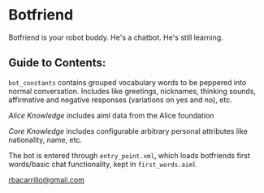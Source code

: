# Botfriend

Botfriend is your robot buddy. He's a chatbot. He's still learning.

## Guide to Contents:

`bot_constants` contains grouped vocabulary words
to be peppered into normal conversation. Includes
like greetings, nicknames, thinking sounds, affirmative and negative responses (variations on yes and no), etc.

*Alice Knowledge* includes aiml data from the Alice foundation

*Core Knowledge* includes configurable arbitrary personal attributes like nationality, name, etc. 

The bot is entered through `entry_point.xml`, which loads botfriends first words/basic chat functionality, kept in 
`first_words.aiml` 

rbacarrillo@gmail.com
